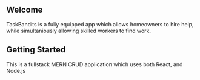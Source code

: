 ## Welcome

TaskBandits is a fully equipped app which allows homeowners to hire help, while simultaniously allowing skilled workers to find work.

## Getting Started 

This is a fullstack MERN CRUD application which uses both React, and Node.js
